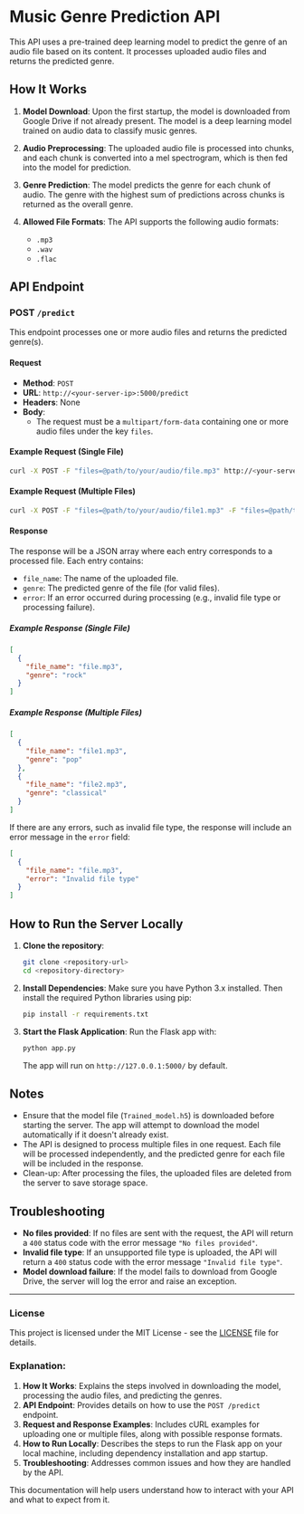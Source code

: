 # Music Genre Prediction API

This API uses a pre-trained deep learning model to predict the genre of an audio file based on its content. It processes uploaded audio files and returns the predicted genre.

## How It Works

1. **Model Download**: Upon the first startup, the model is downloaded from Google Drive if not already present. The model is a deep learning model trained on audio data to classify music genres.
   
2. **Audio Preprocessing**: The uploaded audio file is processed into chunks, and each chunk is converted into a mel spectrogram, which is then fed into the model for prediction.

3. **Genre Prediction**: The model predicts the genre for each chunk of audio. The genre with the highest sum of predictions across chunks is returned as the overall genre.

4. **Allowed File Formats**: The API supports the following audio formats:
   - `.mp3`
   - `.wav`
   - `.flac`

## API Endpoint

### POST `/predict`

This endpoint processes one or more audio files and returns the predicted genre(s).

#### Request

- **Method**: `POST`
- **URL**: `http://<your-server-ip>:5000/predict`
- **Headers**: None
- **Body**: 
  - The request must be a `multipart/form-data` containing one or more audio files under the key `files`.

#### Example Request (Single File)

```bash
curl -X POST -F "files=@path/to/your/audio/file.mp3" http://<your-server-ip>:5000/predict
```

#### Example Request (Multiple Files)

```bash
curl -X POST -F "files=@path/to/your/audio/file1.mp3" -F "files=@path/to/your/audio/file2.mp3" http://<your-server-ip>:5000/predict
```

#### Response

The response will be a JSON array where each entry corresponds to a processed file. Each entry contains:
- `file_name`: The name of the uploaded file.
- `genre`: The predicted genre of the file (for valid files).
- `error`: If an error occurred during processing (e.g., invalid file type or processing failure).

##### Example Response (Single File)

```json
[
  {
    "file_name": "file.mp3",
    "genre": "rock"
  }
]
```

##### Example Response (Multiple Files)

```json
[
  {
    "file_name": "file1.mp3",
    "genre": "pop"
  },
  {
    "file_name": "file2.mp3",
    "genre": "classical"
  }
]
```

If there are any errors, such as invalid file type, the response will include an error message in the `error` field:

```json
[
  {
    "file_name": "file.mp3",
    "error": "Invalid file type"
  }
]
```

## How to Run the Server Locally

1. **Clone the repository**:
   ```bash
   git clone <repository-url>
   cd <repository-directory>
   ```

2. **Install Dependencies**:
   Make sure you have Python 3.x installed. Then install the required Python libraries using pip:
   ```bash
   pip install -r requirements.txt
   ```

3. **Start the Flask Application**:
   Run the Flask app with:
   ```bash
   python app.py
   ```
   The app will run on `http://127.0.0.1:5000/` by default.

## Notes

- Ensure that the model file (`Trained_model.h5`) is downloaded before starting the server. The app will attempt to download the model automatically if it doesn't already exist.
- The API is designed to process multiple files in one request. Each file will be processed independently, and the predicted genre for each file will be included in the response.
- Clean-up: After processing the files, the uploaded files are deleted from the server to save storage space.

## Troubleshooting

- **No files provided**: If no files are sent with the request, the API will return a `400` status code with the error message `"No files provided"`.
- **Invalid file type**: If an unsupported file type is uploaded, the API will return a `400` status code with the error message `"Invalid file type"`.
- **Model download failure**: If the model fails to download from Google Drive, the server will log the error and raise an exception.

---

### License

This project is licensed under the MIT License - see the [LICENSE](LICENSE) file for details.

### Explanation:
1. **How It Works**: Explains the steps involved in downloading the model, processing the audio files, and predicting the genres.
2. **API Endpoint**: Provides details on how to use the `POST /predict` endpoint.
3. **Request and Response Examples**: Includes cURL examples for uploading one or multiple files, along with possible response formats.
4. **How to Run Locally**: Describes the steps to run the Flask app on your local machine, including dependency installation and app startup.
5. **Troubleshooting**: Addresses common issues and how they are handled by the API.

This documentation will help users understand how to interact with your API and what to expect from it.
